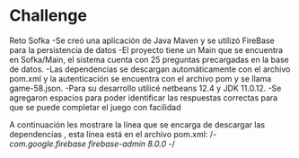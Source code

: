 # Challenge
Reto Sofka
-Se creó una aplicación de Java Maven y se utilizó FireBase para la persistencia de datos
-El proyecto tiene un Main que se encuentra en Sofka/Main, el sistema cuenta con 25 preguntas precargadas en la base de datos.
-Las dependencias se descargan automáticamente con el archivo pom.xml y la autenticación se encuentra con el archivo pom y se llama game-58.json.
-Para su desarrollo utilicé netbeans 12.4 y JDK 11.0.12.
-Se agregaron espacios para poder identificar las respuestas correctas para que se puede completar el juego con facilidad

A continuación les mostrare la línea que se encarga de descargar las dependencias , esta línea está en el archivo pom.xml:
  /*-<dependencies>
        <dependency>
            <groupId>com.google.firebase</groupId>
            <artifactId>firebase-admin</artifactId>
            <version>8.0.0</version>
        </dependency>
    </dependencies>-*/

